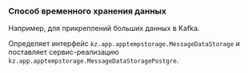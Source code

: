 ### Способ временного хранения данных

Например, для прикреплений больших данных в Kafka.

Определяет интерфейс `kz.app.apptempstorage.MessageDataStorage` и поставляет
сервис-реализацию `kz.app.apptempstorage.MessageDataStoragePostgre`.
